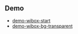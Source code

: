 
## Demo

* [demo-wibox-start](demo-wibox-start)
* [demo-wibox-bg-transparent](demo-wibox-bg-transparent)
